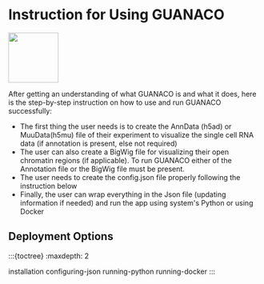 # Instruction for Using GUANACO

<img src="../assets/configguanaco.png" width="100">

After getting an understanding of what GUANACO is and what it does, here is the step-by-step instruction on how to use and run GUANACO successfully:

* The first thing the user needs is to create the AnnData (h5ad) or MuuData(h5mu) file of their experiment to visualize the single cell RNA data (if annotation is present, else not required)
* The user can also create a BigWig file for visualizing their open chromatin regions (if applicable). To run GUANACO either of the Annotation file or the BigWig file must be present.
* The user needs to create the config.json file properly following the instruction below
* Finally, the user can wrap everything in the Json file (updating information if needed) and run the app using system's Python or using Docker

## Deployment Options

:::{toctree}
:maxdepth: 2

installation
configuring-json
running-python
running-docker
:::